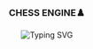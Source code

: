 <p align="center">
  <h3 align="center">CHESS ENGINE♟️</h3>
</p>

<p align="center">
 <img src="https://readme-typing-svg.demolab.com?font=Fira+Code&duration=3500&pause=600&color=00FF00&center=true&width=435&lines=evalChess(v1.0);Learn+to+play+chess.;Evaluate+your+position+on+board." alt="Typing SVG" /></a>
</p>
